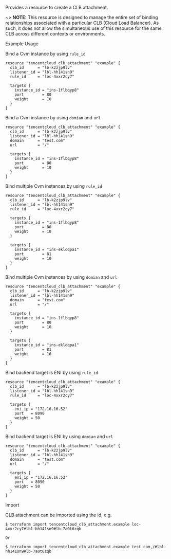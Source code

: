 Provides a resource to create a CLB attachment.

~> **NOTE:** This resource is designed to manage the entire set of binding relationships associated with a particular CLB (Cloud Load Balancer). As such, it does not allow the simultaneous use of this resource for the same CLB across different contexts or environments.

Example Usage

Bind a Cvm instance by using `rule_id`

```hcl
resource "tencentcloud_clb_attachment" "example" {
  clb_id      = "lb-k2zjp9lv"
  listener_id = "lbl-hh141sn9"
  rule_id     = "loc-4xxr2cy7"

  targets {
    instance_id = "ins-1flbqyp8"
    port        = 80
    weight      = 10
  }
}
```

Bind a Cvm instance by using `domian` and `url`

```hcl
resource "tencentcloud_clb_attachment" "example" {
  clb_id      = "lb-k2zjp9lv"
  listener_id = "lbl-hh141sn9"
  domain      = "test.com"
  url         = "/"

  targets {
    instance_id = "ins-1flbqyp8"
    port        = 80
    weight      = 10
  }
}
```

Bind multiple Cvm instances by using `rule_id`

```hcl
resource "tencentcloud_clb_attachment" "example" {
  clb_id      = "lb-k2zjp9lv"
  listener_id = "lbl-hh141sn9"
  rule_id     = "loc-4xxr2cy7"

  targets {
    instance_id = "ins-1flbqyp8"
    port        = 80
    weight      = 10
  }
  
  targets {
    instance_id = "ins-ekloqpa1"
    port        = 81
    weight      = 10
  }
}
```

Bind multiple Cvm instances by using `domian` and `url`

```hcl
resource "tencentcloud_clb_attachment" "example" {
  clb_id      = "lb-k2zjp9lv"
  listener_id = "lbl-hh141sn9"
  domain      = "test.com"
  url         = "/"

  targets {
    instance_id = "ins-1flbqyp8"
    port        = 80
    weight      = 10
  }
  
  targets {
    instance_id = "ins-ekloqpa1"
    port        = 81
    weight      = 10
  }
}
```

Bind backend target is ENI by using `rule_id`

```hcl
resource "tencentcloud_clb_attachment" "example" {
  clb_id      = "lb-k2zjp9lv"
  listener_id = "lbl-hh141sn9"
  rule_id     = "loc-4xxr2cy7"

  targets {
    eni_ip = "172.16.16.52"
    port   = 8090
    weight = 50
  }
}
```

Bind backend target is ENI by using `domian` and `url`

```hcl
resource "tencentcloud_clb_attachment" "example" {
  clb_id      = "lb-k2zjp9lv"
  listener_id = "lbl-hh141sn9"
  domain      = "test.com"
  url         = "/"
  
  targets {
    eni_ip = "172.16.16.52"
    port   = 8090
    weight = 50
  }
}
```

Import

CLB attachment can be imported using the id, e.g.

```
$ terraform import tencentcloud_clb_attachment.example loc-4xxr2cy7#lbl-hh141sn9#lb-7a0t6zqb

Or

$ terraform import tencentcloud_clb_attachment.example test.com,/#lbl-hh141sn9#lb-7a0t6zqb
```
